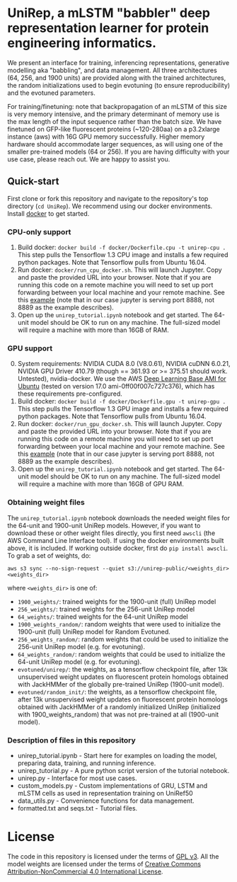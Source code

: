# UniRep, a mLSTM "babbler" deep representation learner for protein engineering informatics.

We present an interface for training, inferencing representations, generative modelling aka "babbling", and data management. All three architectures (64, 256, and 1900 units) are provided along with the trained architectures, the random initializations used to begin evotuning (to ensure reproducibility) and the evotuned parameters. 

For training/finetuning: note that backpropagation of an mLSTM of this size is very memory intensive, and the primary determinant of memory use is the max length of the input sequence rather than the batch size. We have finetuned on GFP-like fluorescent proteins (~120-280aa) on a p3.2xlarge instance (aws) with 16G GPU memory successfully. Higher memory hardware should accommodate larger sequences, as will using one of the smaller pre-trained models (64 or 256). If you are having difficulty with your use case, please reach out. We are happy to assist you.

## Quick-start

First clone or fork this repository and navigate to the repository's top directory (`cd UniRep`). We recommend using our docker environments. Install [docker](https://www.docker.com/why-docker) to get started.

### CPU-only support
1. Build docker: `docker build -f docker/Dockerfile.cpu -t unirep-cpu .` This step pulls the Tensorflow 1.3 CPU image and installs a few required python packages. Note that Tensorflow pulls from Ubuntu 16.04.
2. Run docker: `docker/run_cpu_docker.sh`. This will launch Jupyter. Copy and paste the provided URL into your browser. Note that if you are running this code on a remote machine you will need to set up port forwarding between your local machine and your remote machine. See this [example](https://coderwall.com/p/ohk6cg/remote-access-to-ipython-notebooks-via-ssh) (note that in our case jupyter is serving port 8888, not 8889 as the example describes).
3. Open up the `unirep_tutorial.ipynb` notebook and get started. The 64-unit model should be OK to run on any machine. The full-sized model will require a machine with more than 16GB of RAM.

### GPU support
0. System requirements: NVIDIA CUDA 8.0 (V8.0.61), NVIDIA cuDNN 6.0.21, NVIDIA GPU Driver 410.79 (though == 361.93 or >= 375.51 should work. Untested), nvidia-docker. We use the AWS [Deep Learning Base AMI for Ubuntu](https://aws.amazon.com/marketplace/pp/B077GCZ4GR) (tested on version 17.0 ami-0ff00f007c727c376), which has these requirements pre-configured. 
1. Build docker: `docker build -f docker/Dockerfile.gpu -t unirep-gpu .` This step pulls the Tensorflow 1.3 GPU image and installs a few required python packages. Note that Tensorflow pulls from Ubuntu 16.04.
2. Run docker: `docker/run_gpu_docker.sh`. This will launch Jupyter. Copy and paste the provided URL into your browser. Note that if you are running this code on a remote machine you will need to set up port forwarding between your local machine and your remote machine. See this [example](https://coderwall.com/p/ohk6cg/remote-access-to-ipython-notebooks-via-ssh) (note that in our case jupyter is serving port 8888, not 8889 as the example describes).
3. Open up the `unirep_tutorial.ipynb` notebook and get started. The 64-unit model should be OK to run on any machine. The full-sized model will require a machine with more than 16GB of GPU RAM.

### Obtaining weight files

The `unirep_tutorial.ipynb` notebook downloads the needed weight files for the 64-unit and 1900-unit UniRep models. However, if you want to download these or other weight files directly, you first need `awscli` (the AWS Command Line Interface tool). If using the docker environments built above, it is included. If working outside docker, first do `pip install awscli`. To grab a set of weights, do:

```
aws s3 sync --no-sign-request --quiet s3://unirep-public/<weights_dir> <weights_dir>
```

where `<weights_dir>` is one of:

- `1900_weights/`: trained weights for the 1900-unit (full) UniRep model
- `256_weights/`: trained weights for the 256-unit UniRep model
- `64_weights/`: trained weights for the 64-unit UniRep model
- `1900_weights_random/`: random weights that were used to initialize the 1900-unit (full) UniRep model for Random Evotuned.
- `256_weights_random/`: random weights that could be used to initialize the 256-unit UniRep model (e.g. for evotuning).
- `64_weights_random/`: random weights that could be used to initialize the 64-unit UniRep model (e.g. for evotuning).
- `evotuned/unirep/`: the weights, as a tensorflow checkpoint file, after 13k unsupervised weight updates on fluorescent protein homologs obtained with JackHMMer of the globally pre-trained UniRep (1900-unit model).
- `evotuned/random_init/`: the weights, as a tensorflow checkpoint file, after 13k unsupervised weight updates on fluorescent protein homologs obtained with JackHMMer of a randomly initialized UniRep (initialized with 1900_weights_random) that was not pre-trained at all (1900-unit model).


### Description of files in this repository
- unirep_tutorial.ipynb - Start here for examples on loading the model, preparing data, training, and running inference. 
- unirep_tutorial.py - A pure python script version of the tutorial notebook.
- unirep.py - Interface for most use cases.
- custom_models.py -  Custom implementations of GRU, LSTM and mLSTM cells as used in representation training on UniRef50
- data_utils.py - Convenience functions for data management.
- formatted.txt and seqs.txt - Tutorial files.

# License
The code in this repository is licensed under the terms of [GPL v3](https://www.gnu.org/licenses/gpl-3.0.html).
All the model weights are licensed under the terms of [Creative Commons Attribution-NonCommercial 4.0 International License](https://creativecommons.org/licenses/by-nc/4.0/).
